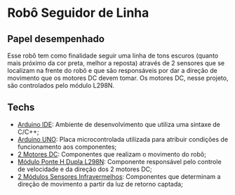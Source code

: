 # Robô Seguidor de Linha

## Papel desempenhado

Esse robô tem como finalidade seguir uma linha de tons escuros (quanto mais próximo da cor preta, melhor a reposta) através de 2 sensores que se localizam na frente do robô e que são responsáveis por dar a direção de movimento que os motores DC devem tomar. Os motores DC, nesse projeto, são controlados pelo módulo L298N.

## Techs

* [Arduino IDE](https://docs.arduino.cc/software/ide/#ide-v1): Ambiente de desenvolvimento que utiliza uma sintaxe de C/C++;
* [Arduino UNO](https://docs.arduino.cc/hardware/uno-rev3/): Placa microcontrolada utilizada para atribuir condições de funcionamento aos componentes;
* [2 Motores DC](https://www.eletrogate.com/motores-dc#:~:text=Motores%20DC%3A%20S%C3%A3o%20motores%20mais,que%20existe%20dentro%20do%20motor.): Componentes que realizam o movimento do robô;
* [Módulo Ponte H Dupla L298N](https://www.eletrogate.com/ponte-h-dupla-l298n?srsltid=AfmBOoq96OTkz9Uq8why3yEvzWdSEzsFIvvH-37Rrsql3tbSSVu1jCGy): Componente responsável pelo controle de velocidade e da direção dos 2 motores DC;
* [2 Módulos Sensores Infravermelhos](https://www.autocorerobotica.com.br/modulo-sensor-infravermelho-tcrt5000?srsltid=AfmBOoqTS_PDrjbxyPhR2xqtXstexd0mrHDN6pK3Eb9QsXcRUj3ri5qh): Componentes que determinam a direção de movimento a partir da luz de retorno captada;
